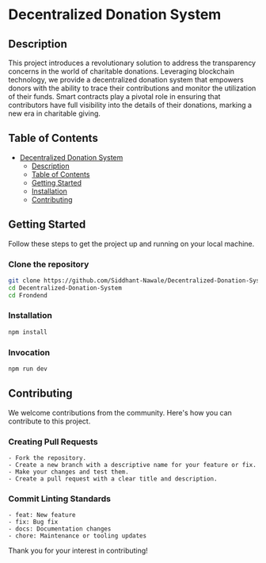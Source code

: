 # Decentralized Donation System

## Description

This project introduces a revolutionary solution to address the transparency concerns in the world of charitable donations. Leveraging blockchain technology, we provide a decentralized donation system that empowers donors with the ability to trace their contributions and monitor the utilization of their funds. Smart contracts play a pivotal role in ensuring that contributors have full visibility into the details of their donations, marking a new era in charitable giving.

## Table of Contents

- [Decentralized Donation System](#decentralized-donation-system)
  - [Description](#description)
  - [Table of Contents](#table-of-contents)
  - [Getting Started](#getting-started)
  - [Installation](#installation)
  - [Contributing](#contributing)

## Getting Started

Follow these steps to get the project up and running on your local machine.

### Clone the repository

```bash
git clone https://github.com/Siddhant-Nawale/Decentralized-Donation-System.git
cd Decentralized-Donation-System
cd Frondend
```
### Installation

```bash
npm install
```

### Invocation

```bash
npm run dev
```

## Contributing

We welcome contributions from the community. Here's how you can contribute to this project.

### Creating Pull Requests
```
- Fork the repository.
- Create a new branch with a descriptive name for your feature or fix.
- Make your changes and test them.
- Create a pull request with a clear title and description.
```


### Commit Linting Standards
```
- feat: New feature
- fix: Bug fix
- docs: Documentation changes
- chore: Maintenance or tooling updates
```

Thank you for your interest in contributing!
